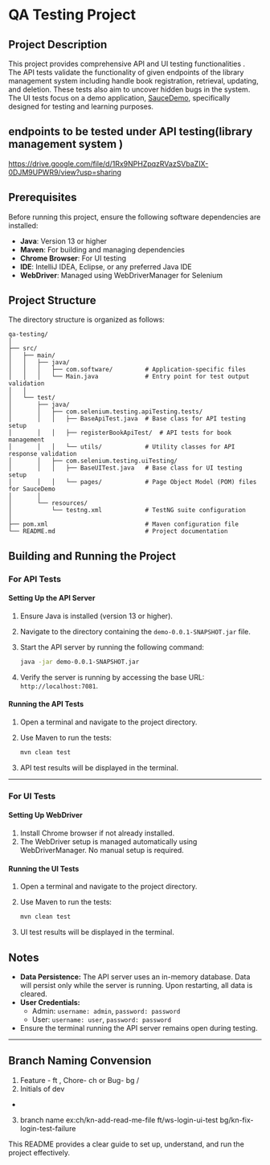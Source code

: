 # QA Testing Project

## Project Description  
This project provides comprehensive API and UI testing functionalities .  
The API tests validate the functionality of given endpoints of the library management system including handle book registration, retrieval, updating, and deletion. These tests also aim to uncover hidden bugs in the system.  
The UI tests focus on a demo application, [SauceDemo](https://www.saucedemo.com/), specifically designed for testing and learning purposes.  

## endpoints to be tested under API testing(library management system )  
https://drive.google.com/file/d/1Rx9NPHZpqzRVazSVbaZIX-0DJM9UPWR9/view?usp=sharing

## Prerequisites  

Before running this project, ensure the following software dependencies are installed:  
- **Java**: Version 13 or higher  
- **Maven**: For building and managing dependencies  
- **Chrome Browser**: For UI testing  
- **IDE**: IntelliJ IDEA, Eclipse, or any preferred Java IDE  
- **WebDriver**: Managed using WebDriverManager for Selenium  

## Project Structure  

The directory structure is organized as follows:  

```
qa-testing/
│
├── src/
│   ├── main/
│   │   ├── java/
│   │   │   ├── com.software/         # Application-specific files
│   │   │   └── Main.java             # Entry point for test output validation
│   │
│   └── test/
│       ├── java/
│       │   ├── com.selenium.testing.apiTesting.tests/
│       │   │   ├── BaseApiTest.java  # Base class for API testing setup
│       │   │   ├── registerBookApiTest/  # API tests for book management
│       │   │   └── utils/            # Utility classes for API response validation
│       │   ├── com.selenium.testing.uiTesting/
│       │   │   ├── BaseUITest.java   # Base class for UI testing setup
│       │   │   └── pages/            # Page Object Model (POM) files for SauceDemo
│       │
│       └── resources/
│           └── testng.xml            # TestNG suite configuration
│
├── pom.xml                           # Maven configuration file
└── README.md                         # Project documentation
```

## Building and Running the Project  

### For API Tests  

#### Setting Up the API Server  
1. Ensure Java is installed (version 13 or higher).  
2. Navigate to the directory containing the `demo-0.0.1-SNAPSHOT.jar` file.  
3. Start the API server by running the following command:  

   ```sh
   java -jar demo-0.0.1-SNAPSHOT.jar
   ```  

4. Verify the server is running by accessing the base URL: `http://localhost:7081`.  

#### Running the API Tests  
1. Open a terminal and navigate to the project directory.  
2. Use Maven to run the tests:  

   ```sh
   mvn clean test
   ```  

3. API test results will be displayed in the terminal.  

---

### For UI Tests  

#### Setting Up WebDriver  
1. Install Chrome browser if not already installed.  
2. The WebDriver setup is managed automatically using WebDriverManager. No manual setup is required.  

#### Running the UI Tests  
1. Open a terminal and navigate to the project directory.  
2. Use Maven to run the tests:  

   ```sh
   mvn clean test
   ```  

3. UI test results will be displayed in the terminal.  

## Notes  
- **Data Persistence:** The API server uses an in-memory database. Data will persist only while the server is running. Upon restarting, all data is cleared.  
- **User Credentials:**  
  - Admin: `username: admin`, `password: password`  
  - User: `username: user`, `password: password`  
- Ensure the terminal running the API server remains open during testing.  

---

## Branch Naming Convension  
1. Feature - ft , Chore- ch or Bug- bg
/
2. Initials of dev
-
3. branch name
ex:ch/kn-add-read-me-file
   ft/ws-login-ui-test
   bg/kn-fix-login-test-failure 



This README provides a clear guide to set up, understand, and run the project effectively.